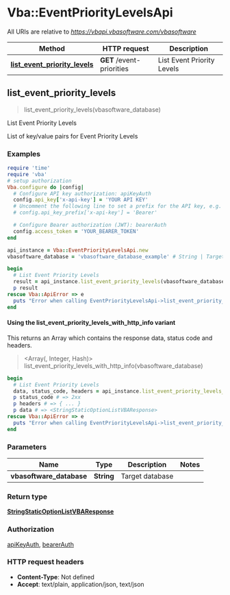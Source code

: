 # Vba::EventPriorityLevelsApi

All URIs are relative to *https://vbapi.vbasoftware.com/vbasoftware*

| Method | HTTP request | Description |
| ------ | ------------ | ----------- |
| [**list_event_priority_levels**](EventPriorityLevelsApi.md#list_event_priority_levels) | **GET** /event-priorities | List Event Priority Levels |


## list_event_priority_levels

> <StringStaticOptionListVBAResponse> list_event_priority_levels(vbasoftware_database)

List Event Priority Levels

List of key/value pairs for Event Priority Levels

### Examples

```ruby
require 'time'
require 'vba'
# setup authorization
Vba.configure do |config|
  # Configure API key authorization: apiKeyAuth
  config.api_key['x-api-key'] = 'YOUR API KEY'
  # Uncomment the following line to set a prefix for the API key, e.g. 'Bearer' (defaults to nil)
  # config.api_key_prefix['x-api-key'] = 'Bearer'

  # Configure Bearer authorization (JWT): bearerAuth
  config.access_token = 'YOUR_BEARER_TOKEN'
end

api_instance = Vba::EventPriorityLevelsApi.new
vbasoftware_database = 'vbasoftware_database_example' # String | Target database

begin
  # List Event Priority Levels
  result = api_instance.list_event_priority_levels(vbasoftware_database)
  p result
rescue Vba::ApiError => e
  puts "Error when calling EventPriorityLevelsApi->list_event_priority_levels: #{e}"
end
```

#### Using the list_event_priority_levels_with_http_info variant

This returns an Array which contains the response data, status code and headers.

> <Array(<StringStaticOptionListVBAResponse>, Integer, Hash)> list_event_priority_levels_with_http_info(vbasoftware_database)

```ruby
begin
  # List Event Priority Levels
  data, status_code, headers = api_instance.list_event_priority_levels_with_http_info(vbasoftware_database)
  p status_code # => 2xx
  p headers # => { ... }
  p data # => <StringStaticOptionListVBAResponse>
rescue Vba::ApiError => e
  puts "Error when calling EventPriorityLevelsApi->list_event_priority_levels_with_http_info: #{e}"
end
```

### Parameters

| Name | Type | Description | Notes |
| ---- | ---- | ----------- | ----- |
| **vbasoftware_database** | **String** | Target database |  |

### Return type

[**StringStaticOptionListVBAResponse**](StringStaticOptionListVBAResponse.md)

### Authorization

[apiKeyAuth](../README.md#apiKeyAuth), [bearerAuth](../README.md#bearerAuth)

### HTTP request headers

- **Content-Type**: Not defined
- **Accept**: text/plain, application/json, text/json

